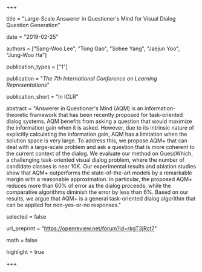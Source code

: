 +++

title = "Large-Scale Answerer in Questioner's Mind for Visual Dialog Question Generation"

date = "2019-02-25"

authors = ["Sang-Woo Lee", "Tong Gao", "Sohee Yang", "Jaejun Yoo", "Jung-Woo Ha"]

publication_types = ["1"]

publication = "*The 7th International Conference on Learning Representations*"

publication_short = "In ICLR"

abstract = "Answerer in Questioner's Mind (AQM) is an information-theoretic framework that has been recently proposed for task-oriented dialog systems. AQM benefits from asking a question that would maximize the information gain when it is asked. However, due to its intrinsic nature of explicitly calculating the information gain, AQM has a limitation when the solution space is very large. To address this, we propose AQM+ that can deal with a large-scale problem and ask a question that is more coherent to the current context of the dialog. We evaluate our method on GuessWhich, a challenging task-oriented visual dialog problem, where the number of candidate classes is near 10K. Our experimental results and ablation studies show that AQM+ outperforms the state-of-the-art models by a remarkable margin with a reasonable approximation. In particular, the proposed AQM+ reduces more than 60% of error as the dialog proceeds, while the comparative algorithms diminish the error by less than 6%. Based on our results, we argue that AQM+ is a general task-oriented dialog algorithm that can be applied for non-yes-or-no responses."

selected = false

url_preprint = "https://openreview.net/forum?id=rkgT3jRct7"

math = false

highlight = true


+++

